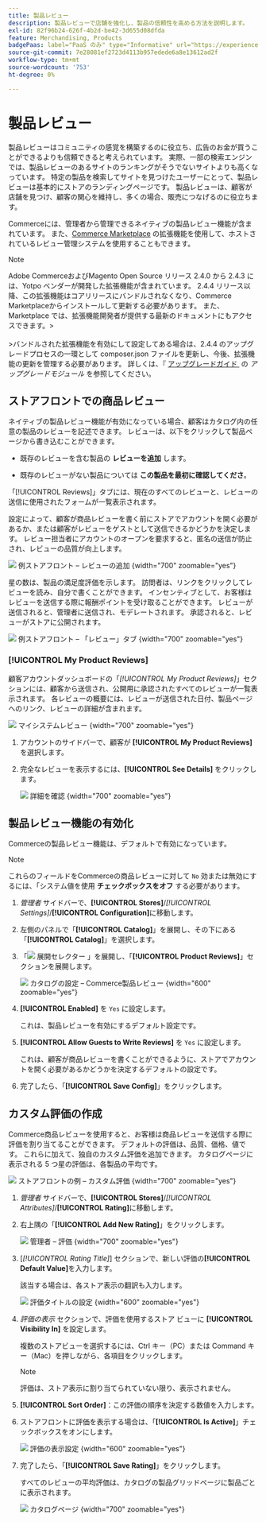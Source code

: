 ```yaml
---
title: 製品レビュー
description: 製品レビューで店舗を強化し、製品の信頼性を高める方法を説明します。
exl-id: 82f96b24-626f-4b2d-be42-3d655d08dfda
feature: Merchandising, Products
badgePaas: label="PaaS のみ" type="Informative" url="https://experienceleague.adobe.com/ja/docs/commerce/user-guides/product-solutions" tooltip="Adobe Commerce on Cloud プロジェクト（Adobeが管理する PaaS インフラストラクチャ）およびオンプレミスプロジェクトにのみ適用されます。"
source-git-commit: 7e28081ef2723d4113b957edede6a8e13612ad2f
workflow-type: tm+mt
source-wordcount: '753'
ht-degree: 0%

---
```


# 製品レビュー

製品レビューはコミュニティの感覚を構築するのに役立ち、広告のお金が買うことができるよりも信頼できると考えられています。 実際、一部の検索エンジンでは、製品レビューのあるサイトのランキングがそうでないサイトよりも高くなっています。 特定の製品を検索してサイトを見つけたユーザーにとって、製品レビューは基本的にストアのランディングページです。 製品レビューは、顧客が店舗を見つけ、顧客の関心を維持し、多くの場合、販売につなげるのに役立ちます。

Commerceには、管理者から管理できるネイティブの製品レビュー機能が含まれています。 また、[Commerce Marketplace](../getting-started/commerce-marketplace.md) の拡張機能を使用して、ホストされているレビュー管理システムを使用することもできます。

>[!NOTE]
>
>Adobe CommerceおよびMagento Open Source リリース 2.4.0 から 2.4.3 には、Yotpo ベンダーが開発した拡張機能が含まれています。 2.4.4 リリース以降、この拡張機能はコアリリースにバンドルされなくなり、Commerce Marketplaceからインストールして更新する必要があります。 また、Marketplace では、拡張機能開発者が提供する最新のドキュメントにもアクセスできます。
>&#x200B;><br><br>
>&#x200B;>バンドルされた拡張機能を有効にして設定してある場合は、2.4.4 のアップグレードプロセスの一環として composer.json ファイルを更新し、今後、拡張機能の更新を管理する必要があります。 詳しくは、『 [&#x200B; アップグレードガイド &#x200B;](https://experienceleague.adobe.com/docs/commerce-operations/upgrade-guide/modules/upgrade.html?lang=ja) の _アップグレードモジュール_ を参照してください。

## ストアフロントでの商品レビュー

ネイティブの製品レビュー機能が有効になっている場合、顧客はカタログ内の任意の製品のレビューを記述できます。 レビューは、以下をクリックして製品ページから書き込むことができます。

- 既存のレビューを含む製品の **レビューを追加** します。

- 既存のレビューがない製品については **この製品を最初に確認してくださ**。

「[!UICONTROL Reviews]」タブには、現在のすべてのレビューと、レビューの送信に使用されたフォームが一覧表示されます。

設定によって、顧客が商品レビューを書く前にストアでアカウントを開く必要があるか、または顧客がレビューをゲストとして送信できるかどうかを決定します。 レビュー担当者にアカウントのオープンを要求すると、匿名の送信が防止され、レビューの品質が向上します。

![&#x200B; 例ストアフロント – レビューの追加 &#x200B;](./assets/storefront-review-this-product.png){width="700" zoomable="yes"}

星の数は、製品の満足度評価を示します。 訪問者は、リンクをクリックしてレビューを読み、自分で書くことができます。 インセンティブとして、お客様はレビューを送信する際に報酬ポイントを受け取ることができます。 レビューが送信されると、管理者に送信され、モデレートされます。 承認されると、レビューがストアに公開されます。

![&#x200B; 例ストアフロント – 「レビュー」タブ &#x200B;](./assets/storefront-reviews-tab.png){width="700" zoomable="yes"}

### [!UICONTROL My Product Reviews]

顧客アカウントダッシュボードの「_[!UICONTROL My Product Reviews]_」セクションには、顧客から送信され、公開用に承認されたすべてのレビューが一覧表示されます。 各レビューの概要には、レビューが送信された日付、製品ページへのリンク、レビューの詳細が含まれます。

![&#x200B; マイシステムレビュー &#x200B;](./assets/account-dashboard-my-product-reviews.png){width="700" zoomable="yes"}

1. アカウントのサイドバーで、顧客が **[!UICONTROL My Product Reviews]** を選択します。

1. 完全なレビューを表示するには、**[!UICONTROL See Details]** をクリックします。

   ![&#x200B; 詳細を確認 &#x200B;](./assets/account-dashboard-my-product-reviews-details.png){width="700" zoomable="yes"}

## 製品レビュー機能の有効化

Commerceの製品レビュー機能は、デフォルトで有効になっています。

>[!NOTE]
>
>これらのフィールドをCommerceの商品レビューに対して `No` 効または無効にするには、「システム値を使用 **チェックボックスをオフ** する必要があります。

1. _管理者_ サイドバーで、**[!UICONTROL Stores]**/_[!UICONTROL Settings]_/**[!UICONTROL Configuration]**&#x200B;に移動します。

1. 左側のパネルで「**[!UICONTROL Catalog]**」を展開し、その下にある「**[!UICONTROL Catalog]**」を選択します。

1. 「![&#x200B; 展開セレクター &#x200B;](../assets/icon-display-expand.png)」を展開し、「**[!UICONTROL Product Reviews]**」セクションを展開します。

   ![&#x200B; カタログの設定 – Commerce製品レビュー &#x200B;](../configuration-reference/catalog/assets/catalog-product-reviews.png){width="600" zoomable="yes"}

1. **[!UICONTROL Enabled]** を `Yes` に設定します。

   これは、製品レビューを有効にするデフォルト設定です。

1. **[!UICONTROL Allow Guests to Write Reviews]** を `Yes` に設定します。

   これは、顧客が商品レビューを書くことができるように、ストアでアカウントを開く必要があるかどうかを決定するデフォルトの設定です。

1. 完了したら、「**[!UICONTROL Save Config]**」をクリックします。

## カスタム評価の作成

Commerce商品レビューを使用すると、お客様は商品レビューを送信する際に評価を割り当てることができます。 デフォルトの評価は、品質、価格、値です。 これらに加えて、独自のカスタム評価を追加できます。 カタログページに表示される 5 つ星の評価は、各製品の平均です。

![&#x200B; ストアフロントの例 – カスタム評価 &#x200B;](./assets/attribute-custom-ratings-review.png){width="700" zoomable="yes"}

1. _管理者_ サイドバーで、**[!UICONTROL Stores]**/_[!UICONTROL Attributes]_/**[!UICONTROL Rating]**&#x200B;に移動します。

1. 右上隅の「**[!UICONTROL Add New Rating]**」をクリックします。

   ![&#x200B; 管理者 – 評価 &#x200B;](./assets/product-reviews-rating.png){width="700" zoomable="yes"}

1. [_[!UICONTROL Rating Title]_] セクションで、新しい評価の&#x200B;**[!UICONTROL Default Value]**&#x200B;を入力します。

   該当する場合は、各ストア表示の翻訳も入力します。

   ![&#x200B; 評価タイトルの設定 &#x200B;](./assets/product-rating-title.png){width="600" zoomable="yes"}

1. _評価の表示_ セクションで、評価を使用するストア ビューに **[!UICONTROL Visibility In]** を設定します。

   複数のストアビューを選択するには、Ctrl キー（PC）または Command キー（Mac）を押しながら、各項目をクリックします。

   >[!NOTE]
   >
   >評価は、ストア表示に割り当てられていない限り、表示されません。

1. **[!UICONTROL Sort Order]**：この評価の順序を決定する数値を入力します。

1. ストアフロントに評価を表示する場合は、「**[!UICONTROL Is Active]**」チェックボックスをオンにします。

   ![&#x200B; 評価の表示設定 &#x200B;](./assets/product-rating-visibility.png){width="600" zoomable="yes"}

1. 完了したら、「**[!UICONTROL Save Rating]**」をクリックします。

   すべてのレビューの平均評価は、カタログの製品グリッドページに製品ごとに表示されます。

   ![&#x200B; カタログページ &#x200B;](./assets/catalog-rating-page.png){width="700" zoomable="yes"}
